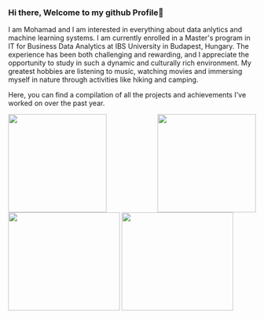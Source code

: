 ### Hi there, Welcome to my github Profile👋

I am Mohamad and I am interested in everything about data anlytics and machine learning systems. I am currently enrolled in a Master's program in IT for Business Data Analytics at IBS University in Budapest, Hungary. The experience has been both challenging and rewarding, and I appreciate the opportunity to study in such a dynamic and culturally rich environment. My greatest hobbies are listening to music, watching movies and immersing myself in nature through activities like hiking and camping.

Here, you can find a compilation of all the projects and achievements I've worked on over the past year.

<!-- ![Anurag's GitHub stats] *** (https://github-readme-stats.vercel.app/api?username=mo-alrz&show_icons=true&theme=transparent) 
![Anurag's GitHub stats](https://github-readme-streak-stats.herokuapp.com/?user=mo-alrz)

![Top Langs]() -->

<a href="https://github.com/anuraghazra/github-readme-stats">
  <img height=200 align="left" src="https://github-readme-streak-stats.herokuapp.com/?user=mo-alrz" />
</a>
<a href="https://github.com/anuraghazra/convoychat">
  <img height=200 align="right" src="https://github-readme-stats.vercel.app/api/top-langs/?username=mo-alrz&layout=compact" />
</a>
<a href="https://github.com/anuraghazra/github-readme-stats" style="display: inline-block; width: 45%;">
        <img height="200" width="100%" src="https://github-readme-streak-stats.herokuapp.com/?user=mo-alrz" />
    </a>
    <a href="https://github.com/anuraghazra/convoychat" style="display: inline-block; width: 45%;">
        <img height="200" width="100%" src="https://github-readme-stats.vercel.app/api/top-langs/?username=mo-alrz&layout=compact" />
    </a>
